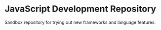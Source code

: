 # JavaScript Development Repository

Sandbox repository for trying out new frameworks and language features.

